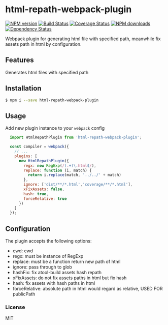 # html-repath-webpack-plugin

[![NPM version](https://img.shields.io/npm/v/html-repath-webpack-plugin.svg?style=flat)](https://npmjs.org/package/html-repath-webpack-plugin)
[![Build Status](https://img.shields.io/travis/ant-tool/html-repath-webpack-plugin.svg?style=flat)](https://travis-ci.org/ant-tool/html-repath-webpack-plugin)
[![Coverage Status](https://img.shields.io/coveralls/ant-tool/html-repath-webpack-plugin.svg?style=flat)](https://coveralls.io/r/ant-tool/html-repath-webpack-plugin)
[![NPM downloads](http://img.shields.io/npm/dm/html-repath-webpack-plugin.svg?style=flat)](https://npmjs.org/package/html-repath-webpack-plugin)
[![Dependency Status](https://david-dm.org/ant-tool/html-repath-webpack-plugin.svg)](https://david-dm.org/ant-tool/html-repath-webpack-plugin)

Webpack plugin for generating html file with specified path, meanwhile fix assets path in html by configuration.

## Features
Generates html files with specified path

## Installation

```bash
$ npm i --save html-repath-webpack-plugin
```

## Usage

Add new plugin instance to your `webpack` config

```javascript
  import HtmlRepathPlugin from 'html-repath-webpack-plugin';

  const compiler = webpack({
    // ...
    plugins: [
      new HtmlRepathPlugin({
        regx: new RegExp(/(.+)\.html$/),
        replace: function (i, match) {
          return i.replace(match, '../../' + match)
        },
        ignore: ['dist/**/*.html','coverage/**/*.html'],
        xFixAssets: false,
        hash: true,
        forceRelative: true
      })
    ]
  });
```

## Configuration
The plugin accepts the following options:

- cwd: cwd
- regx: must be instance of RegExp
- replace: must be a function return new path of html
- ignore: pass through to glob
- hashFix: fix atool-build assets hash repath
- xFixAssets: do not fix assets paths in html but fix hash
- hash: fix assets with hash paths in html
- forceRelative: absolute path in html would regard as relative, USED FOR publicPath

### License
MIT
